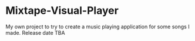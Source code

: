 # Mixtape-Visual-Player
My own project to try to create a music playing application for some songs I made. Release date TBA
